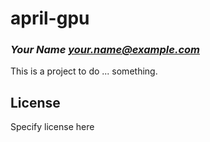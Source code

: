 # april-gpu
### _Your Name <your.name@example.com>_

This is a project to do ... something.

## License

Specify license here


